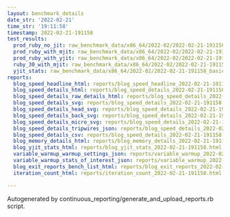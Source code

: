 ```yaml
---
layout: benchmark_details
date_str: '2022-02-21'
time_str: '19:11:58'
timestamp: 2022-02-21-191158
test_results:
  prod_ruby_no_jit: raw_benchmark_data/x86_64/2022-02/2022-02-21-191158_basic_benchmark_prod_ruby_no_jit.json
  prod_ruby_with_mjit: raw_benchmark_data/x86_64/2022-02/2022-02-21-191158_basic_benchmark_prod_ruby_with_mjit.json
  prod_ruby_with_yjit: raw_benchmark_data/x86_64/2022-02/2022-02-21-191158_basic_benchmark_prod_ruby_with_yjit.json
  ruby_30_with_mjit: raw_benchmark_data/x86_64/2022-02/2022-02-21-191158_basic_benchmark_ruby_30_with_mjit.json
  yjit_stats: raw_benchmark_data/x86_64/2022-02/2022-02-21-191158_basic_benchmark_yjit_stats.json
reports:
  blog_speed_headline_html: reports/blog_speed_headline_2022-02-21-191158.html
  blog_speed_details_html: reports/blog_speed_details_2022-02-21-191158.html
  blog_speed_details_raw_details_html: reports/blog_speed_details_2022-02-21-191158.raw_details.html
  blog_speed_details_svg: reports/blog_speed_details_2022-02-21-191158.svg
  blog_speed_details_head_svg: reports/blog_speed_details_2022-02-21-191158.head.svg
  blog_speed_details_back_svg: reports/blog_speed_details_2022-02-21-191158.back.svg
  blog_speed_details_micro_svg: reports/blog_speed_details_2022-02-21-191158.micro.svg
  blog_speed_details_tripwires_json: reports/blog_speed_details_2022-02-21-191158.tripwires.json
  blog_speed_details_csv: reports/blog_speed_details_2022-02-21-191158.csv
  blog_memory_details_html: reports/blog_memory_details_2022-02-21-191158.html
  blog_yjit_stats_html: reports/blog_yjit_stats_2022-02-21-191158.html
  variable_warmup_warmup_settings_json: reports/variable_warmup_2022-02-21-191158.warmup_settings.json
  variable_warmup_stats_of_interest_json: reports/variable_warmup_2022-02-21-191158.stats_of_interest.json
  blog_exit_reports_bench_list_html: reports/blog_exit_reports_2022-02-21-191158.bench_list.html
  iteration_count_html: reports/iteration_count_2022-02-21-191158.html

---
```

Autogenerated by continuous_reporting/generate_and_upload_reports.rb script.
